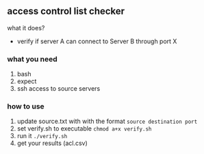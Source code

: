 ## access control list checker
what it does?
- verify if server A can connect to Server B through port X

### what you need
1. bash
2. expect
3. ssh access to source servers

### how to use
1. update source.txt with with the format
`source destination port`
2. set verify.sh to executable
`chmod a+x verify.sh`
3. run it
`./verify.sh`
4. get your results (acl.csv)
